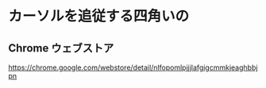 # カーソルを追従する四角いの
## Chrome ウェブストア
https://chrome.google.com/webstore/detail/nlfopomlpjjjlafgigcmmkjeaghbbjpn
